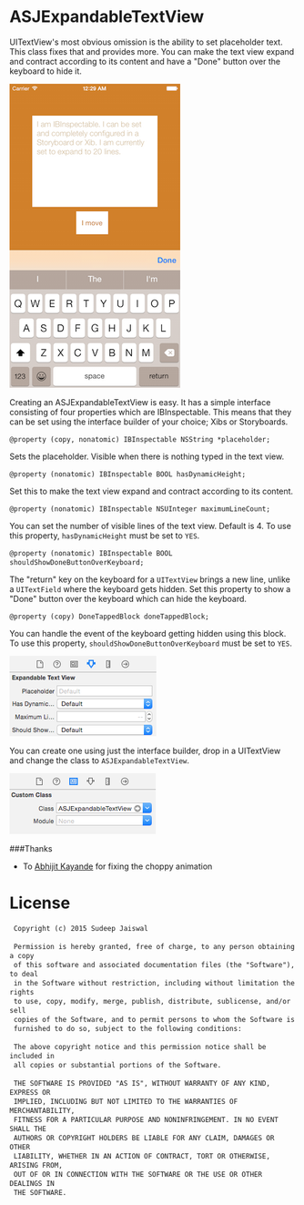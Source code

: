 # ASJExpandableTextView
UITextView's most obvious omission is the ability to set placeholder text. This class fixes that and provides more. You can make the text view expand and contract according to its content and have a "Done" button over the keyboard to hide it.

![alt tag](Images/Screenshot.png)

Creating an ASJExpandableTextView is easy. It has a simple interface consisting of four properties which are IBInspectable. This means that they can be set using the interface builder of your choice; Xibs or Storyboards.

```
@property (copy, nonatomic) IBInspectable NSString *placeholder;
```
Sets the placeholder. Visible when there is nothing typed in the text view.

```
@property (nonatomic) IBInspectable BOOL hasDynamicHeight;
```
Set this to make the text view expand and contract according to its content.

```
@property (nonatomic) IBInspectable NSUInteger maximumLineCount;
```
You can set the number of visible lines of the text view. Default is 4. To use this property, `hasDynamicHeight` must be set to `YES`.

```
@property (nonatomic) IBInspectable BOOL shouldShowDoneButtonOverKeyboard;
```
The "return" key on the keyboard for a `UITextView` brings a new line, unlike a `UITextField` where the keyboard gets hidden. Set this property to show a "Done" button over the keyboard which can hide the keyboard.

```
@property (copy) DoneTappedBlock doneTappedBlock;
```
You can handle the event of the keyboard getting hidden using this block. To use this property, `shouldShowDoneButtonOverKeyboard` must be set to `YES`.

![alt tag](Images/IBInspectable.png)

You can create one using just the interface builder, drop in a UITextView and change the class to `ASJExpandableTextView`.

![alt tag](Images/CustomClass.png)

###Thanks

- To [Abhijit Kayande](https://github.com/Abhijit-Kayande) for fixing the choppy animation

# License

```
 Copyright (c) 2015 Sudeep Jaiswal

 Permission is hereby granted, free of charge, to any person obtaining a copy
 of this software and associated documentation files (the "Software"), to deal
 in the Software without restriction, including without limitation the rights
 to use, copy, modify, merge, publish, distribute, sublicense, and/or sell
 copies of the Software, and to permit persons to whom the Software is
 furnished to do so, subject to the following conditions:
 
 The above copyright notice and this permission notice shall be included in
 all copies or substantial portions of the Software.
 
 THE SOFTWARE IS PROVIDED "AS IS", WITHOUT WARRANTY OF ANY KIND, EXPRESS OR
 IMPLIED, INCLUDING BUT NOT LIMITED TO THE WARRANTIES OF MERCHANTABILITY,
 FITNESS FOR A PARTICULAR PURPOSE AND NONINFRINGEMENT. IN NO EVENT SHALL THE
 AUTHORS OR COPYRIGHT HOLDERS BE LIABLE FOR ANY CLAIM, DAMAGES OR OTHER
 LIABILITY, WHETHER IN AN ACTION OF CONTRACT, TORT OR OTHERWISE, ARISING FROM,
 OUT OF OR IN CONNECTION WITH THE SOFTWARE OR THE USE OR OTHER DEALINGS IN
 THE SOFTWARE.
```

